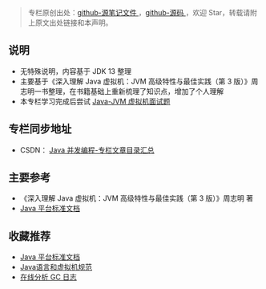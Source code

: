 > 专栏原创出处：[github-源笔记文件 ](https://github.com/GourdErwa/review-notes/tree/master/language/java-jvm) ，[github-源码 ](https://github.com/GourdErwa/java-advanced/tree/master/java-jvm)，欢迎 Star，转载请附上原文出处链接和本声明。

## 说明
- 无特殊说明，内容基于 JDK 13 整理
- 主要基于《深入理解 Java 虚拟机：JVM 高级特性与最佳实践（第 3 版）》周志明一书整理，在书籍基础上重新梳理了知识点，增加了个人理解
- 本专栏学习完成后尝试 [Java-JVM 虚拟机面试题 ](https://review-notes.top/interview/)

## 专栏同步地址
- CSDN： [Java 并发编程-专栏文章目录汇总](https://blog.csdn.net/xiaohulunb/article/details/103594468)

## 主要参考
- 《深入理解 Java 虚拟机：JVM 高级特性与最佳实践（第 3 版）》周志明 著
- [Java 平台标准文档](https://docs.oracle.com/en/java/javase/index.html)

## 收藏推荐
- [Java 平台标准文档](https://docs.oracle.com/en/java/javase/index.html)
- [Java语言和虚拟机规范](https://docs.oracle.com/javase/specs/index.html)
- [在线分析 GC 日志](https://gceasy.io/)
